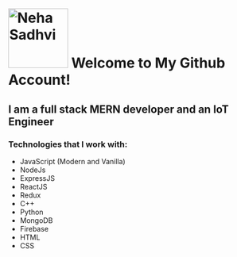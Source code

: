 # <a href='https://www.linkedin.com/in/nehasadhvi/'><img src='https://cdn.mozillians.org/media/uploads/sorl-cache/e4/85/e4853244d7c216453c8a6b5c5cb80064.jpg' height='120' alt='Neha Sadhvi'></a> Welcome to My Github Account!

## I am a full stack MERN developer and an IoT Engineer

### Technologies that I work with:
- JavaScript (Modern and Vanilla)
- NodeJs
- ExpressJS
- ReactJS
- Redux
- C++
- Python
- MongoDB
- Firebase
- HTML
- CSS
